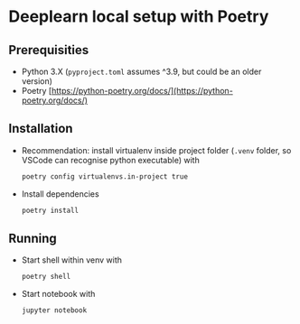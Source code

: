 # Deeplearn local setup with Poetry

## Prerequisities

- Python 3.X (`pyproject.toml` assumes ^3.9, but could be an older version)
- Poetry [https://python-poetry.org/docs/](https://python-poetry.org/docs/)

## Installation

- Recommendation: install virtualenv inside project folder (`.venv` folder, so VSCode can recognise python executable) with

  ```bash
  poetry config virtualenvs.in-project true
  ```

- Install dependencies

  ```bash
  poetry install
  ```

## Running

- Start shell within venv with

  ```bash
  poetry shell
  ```

- Start notebook with

  ```bash
  jupyter notebook
  ```
